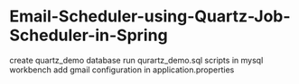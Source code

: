 # Email-Scheduler-using-Quartz-Job-Scheduler-in-Spring
create quartz_demo database
run qurartz_demo.sql scripts in mysql workbench
add gmail configuration in application.properties
